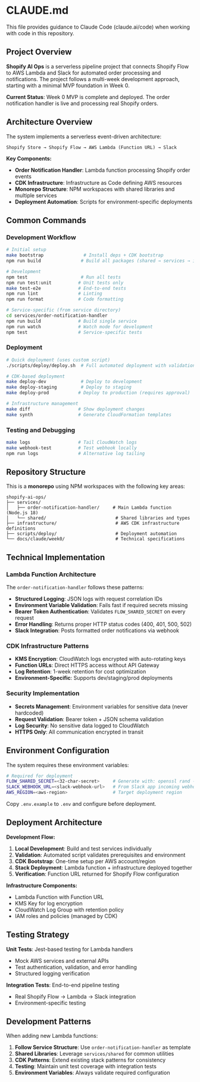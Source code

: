 # CLAUDE.md

This file provides guidance to Claude Code (claude.ai/code) when working with code in this repository.

## Project Overview

**Shopify AI Ops** is a serverless pipeline project that connects Shopify Flow to AWS Lambda and Slack for automated order processing and notifications. The project follows a multi-week development approach, starting with a minimal MVP foundation in Week 0.

**Current Status**: Week 0 MVP is complete and deployed. The order notification handler is live and processing real Shopify orders.

## Architecture Overview

The system implements a serverless event-driven architecture:

```
Shopify Store → Shopify Flow → AWS Lambda (Function URL) → Slack
```

**Key Components:**
- **Order Notification Handler**: Lambda function processing Shopify order events
- **CDK Infrastructure**: Infrastructure as Code defining AWS resources
- **Monorepo Structure**: NPM workspaces with shared libraries and multiple services
- **Deployment Automation**: Scripts for environment-specific deployments

## Common Commands

### Development Workflow
```bash
# Initial setup
make bootstrap               # Install deps + CDK bootstrap
npm run build               # Build all packages (shared → services → infrastructure)

# Development
npm test                    # Run all tests
npm run test:unit          # Unit tests only
make test-e2e              # End-to-end tests
npm run lint               # Linting
npm run format             # Code formatting

# Service-specific (from service directory)
cd services/order-notification-handler
npm run build              # Build single service
npm run watch              # Watch mode for development
npm test                   # Service-specific tests
```

### Deployment
```bash
# Quick deployment (uses custom script)
./scripts/deploy/deploy.sh  # Full automated deployment with validation

# CDK-based deployment
make deploy-dev             # Deploy to development
make deploy-staging         # Deploy to staging  
make deploy-prod           # Deploy to production (requires approval)

# Infrastructure management
make diff                  # Show deployment changes
make synth                 # Generate CloudFormation templates
```

### Testing and Debugging
```bash
make logs                  # Tail CloudWatch logs
make webhook-test          # Test webhook locally
npm run logs               # Alternative log tailing
```

## Repository Structure

This is a **monorepo** using NPM workspaces with the following key areas:

```
shopify-ai-ops/
├── services/
│   ├── order-notification-handler/     # Main Lambda function (Node.js 18)
│   └── shared/                          # Shared libraries and types
├── infrastructure/                      # AWS CDK infrastructure definitions
├── scripts/deploy/                      # Deployment automation
└── docs/claude/week0/                   # Technical specifications
```

## Technical Implementation

### Lambda Function Architecture
The `order-notification-handler` follows these patterns:
- **Structured Logging**: JSON logs with request correlation IDs
- **Environment Variable Validation**: Fails fast if required secrets missing
- **Bearer Token Authentication**: Validates `FLOW_SHARED_SECRET` on every request
- **Error Handling**: Returns proper HTTP status codes (400, 401, 500, 502)
- **Slack Integration**: Posts formatted order notifications via webhook

### CDK Infrastructure Patterns
- **KMS Encryption**: CloudWatch logs encrypted with auto-rotating keys
- **Function URLs**: Direct HTTPS access without API Gateway
- **Log Retention**: 1-week retention for cost optimization
- **Environment-Specific**: Supports dev/staging/prod deployments

### Security Implementation
- **Secrets Management**: Environment variables for sensitive data (never hardcoded)
- **Request Validation**: Bearer token + JSON schema validation
- **Log Security**: No sensitive data logged to CloudWatch
- **HTTPS Only**: All communication encrypted in transit

## Environment Configuration

The system requires these environment variables:

```bash
# Required for deployment
FLOW_SHARED_SECRET=<32-char-secret>     # Generate with: openssl rand -hex 32
SLACK_WEBHOOK_URL=<slack-webhook-url>   # From Slack app incoming webhook
AWS_REGION=<aws-region>                 # Target deployment region
```

Copy `.env.example` to `.env` and configure before deployment.

## Deployment Architecture

**Development Flow:**
1. **Local Development**: Build and test services individually
2. **Validation**: Automated script validates prerequisites and environment
3. **CDK Bootstrap**: One-time setup per AWS account/region
4. **Stack Deployment**: Lambda function + infrastructure deployed together
5. **Verification**: Function URL returned for Shopify Flow configuration

**Infrastructure Components:**
- Lambda Function with Function URL
- KMS Key for log encryption
- CloudWatch Log Group with retention policy
- IAM roles and policies (managed by CDK)

## Testing Strategy

**Unit Tests**: Jest-based testing for Lambda handlers
- Mock AWS services and external APIs
- Test authentication, validation, and error handling
- Structured logging verification

**Integration Tests**: End-to-end pipeline testing
- Real Shopify Flow → Lambda → Slack integration
- Environment-specific testing

## Development Patterns

When adding new Lambda functions:
1. **Follow Service Structure**: Use `order-notification-handler` as template
2. **Shared Libraries**: Leverage `services/shared` for common utilities
3. **CDK Patterns**: Extend existing stack patterns for consistency
4. **Testing**: Maintain unit test coverage with integration tests
5. **Environment Variables**: Always validate required configuration